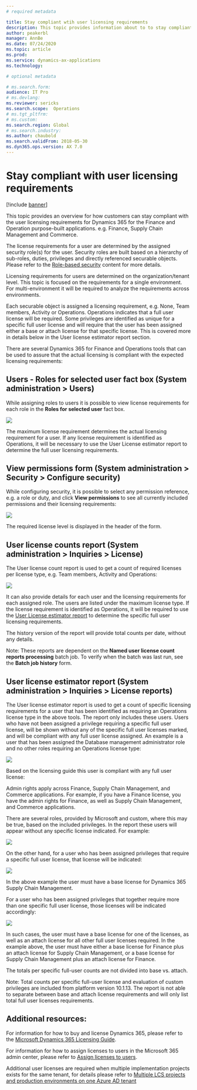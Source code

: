 ```yaml
---
# required metadata

title: Stay compliant wtih user licensing requirements
description: This topic provides information about to to stay compliant with the user licensing requirements for Dynamics 365 Finance and Operations apps.
author: peakerbl 
manager: AnnBe
ms.date: 07/24/2020
ms.topic: article
ms.prod: 
ms.service: dynamics-ax-applications
ms.technology: 

# optional metadata

# ms.search.form:  
audience: IT Pro
# ms.devlang: 
ms.reviewer: sericks
ms.search.scope:  Operations 
# ms.tgt_pltfrm: 
# ms.custom: 
ms.search.region: Global
# ms.search.industry: 
ms.author: chaubold
ms.search.validFrom: 2018-05-30 
ms.dyn365.ops.version: AX 7.0
---
```


# Stay compliant with user licensing requirements

[!include [banner](../includes/banner.md)]

This topic provides an overview for how customers can stay compliant with the user licensing requirements for Dynamics 365 for the Finance and Operation purpose-built applications. e.g. Finance, Supply Chain Management and Commerce.

The license requirements for a user are determined by the assigned security role(s) for the user. Security roles are built based on a hierarchy of sub-roles, duties, privileges and directly referenced securable objects. Please refer to the [Role-based security](https://docs.microsoft.com/en-us/dynamics365/fin-ops-core/dev-itpro/sysadmin/role-based-security) content for more details.

Licensing requirements for users are determined on the organization/tenant level. This topic is focused on the requirements for a single environment. For multi-environment it will be required to analyze the requirements across environments.

Each securable object is assigned a licensing requirement, e.g. None, Team members, Activity or Operations. Operations indicates that a full user license will be required. Some privileges are identified as unique for a specific full user license and will require that the user has been assigned either a base or attach license for that specific license. This is covered more in details below in the User license estimator report section.

There are several Dynamics 365 for Finance and Operations tools that can be used to assure that the actual licensing is compliant with the expected licensing requirements:

## Users - Roles for selected user fact box (System administration > Users)

While assigning roles to users it is possible to view license requirements for each role in the **Roles for selected user** fact box.

![](RackMultipart20200727-4-1hd145q_html_b6c4073e3333aec2.png)

The maximum license requirement determines the actual licensing requirement for a user. If any license requirement is identified as Operations, it will be necessary to use the User License estimator report to determine the full user licensing requirements.

## View permissions form (System administration > Security > Configure security)

While configuring security, it is possible to select any permission reference, e.g. a role or duty, and click **View permissions** to see all currently included permissions and their licensing requirements:

![](RackMultipart20200727-4-1hd145q_html_dd990d8bf2d69a10.png)

The required license level is displayed in the header of the form.

## User license counts report (System administration > Inquiries > License)

The User license count report is used to get a count of required licenses per license type, e.g. Team members, Activity and Operations:

![](RackMultipart20200727-4-1hd145q_html_69fc72f2ee09400c.png)

It can also provide details for each user and the licensing requirements for each assigned role. The users are listed under the maximum license type. If the license requirement is identified as Operations, it will be required to use the [User License estimator report](#UserLicenseEstimatorReport) to determine the specific full user licensing requirements.

The history version of the report will provide total counts per date, without any details.

Note: These reports are dependent on the **Named user license count reports processing** batch job. To verify when the batch was last run, see the **Batch job history** form.

## User license estimator report (System administration > Inquiries > License reports)

The User license estimator report is used to get a count of specific licensing requirements for a user that has been identified as requiring an Operations license type in the above tools. The report only includes these users. Users who have not been assigned a privilege requiring a specific full user license, will be shown without any of the specific full user licenses marked, and will be compliant with any full user license assigned. An example is a user that has been assigned the Database management administrator role and no other roles requiring an Operations license type:

![](RackMultipart20200727-4-1hd145q_html_bcec2c5d638a821e.png)

Based on the licensing guide this user is compliant with any full user license:

Admin rights apply across Finance, Supply Chain Management, and Commerce applications. For example, if you have a Finance license, you have the admin rights for Finance, as well as Supply Chain Management, and Commerce applications.

There are several roles, provided by Microsoft and custom, where this may be true, based on the included privileges. In the report these users will appear without any specific license indicated. For example:

![](RackMultipart20200727-4-1hd145q_html_f0d2ccc736124f30.png)

On the other hand, for a user who has been assigned privileges that require a specific full user license, that license will be indicated:

![](RackMultipart20200727-4-1hd145q_html_cc5aa18f1453d756.png)

In the above example the user must have a base license for Dynamics 365 Supply Chain Management.

For a user who has been assigned privileges that together require more than one specific full user license, those licenses will be indicated accordingly:

![](RackMultipart20200727-4-1hd145q_html_bb5a2ccb2df2c442.png)

In such cases, the user must have a base license for one of the licenses, as well as an attach license for all other full user licenses required. In the example above, the user must have either a base license for Finance plus an attach license for Supply Chain Management, or a base license for Supply Chain Management plus an attach license for Finance.

The totals per specific full-user counts are not divided into base vs. attach.

Note: Total counts per specific full-user license and evaluation of custom privileges are included from platform version 10.1.13. The report is not able to separate between base and attach license requirements and will only list total full user licenses requirements.

## Additional resources:

For information for how to buy and license Dynamics 365, please refer to the [Microsoft Dynamics 365 Licensing Guide](https://go.microsoft.com/fwlink/?LinkId=866544&amp;clcid=0x409).

For information for how to assign licenses to users in the Microsoft 365 admin center, please refer to [Assign licenses to users](https://docs.microsoft.com/en-us/microsoft-365/admin/manage/assign-licenses-to-users?view=o365-worldwide).

Additional user licenses are required when multiple implementation projects exists for the same tenant, for details please refer to [Multiple LCS projects and production environments on one Azure AD tenant](https://docs.microsoft.com/en-us/dynamics365/fin-ops-core/fin-ops/get-started/implement-multiple-projects-aad-tenant#licensing-requirements)
